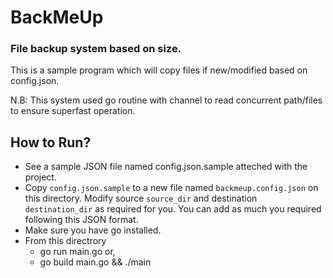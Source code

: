 # BackMeUp
### File backup system based on size.
This is a sample program which will copy files if new/modified based on config.json.

N.B: This system used go routine with channel to read concurrent path/files to ensure superfast operation.

## How to Run? 
- See a sample JSON file named config.json.sample atteched with the project.
- Copy `config.json.sample` to a new file named `backmeup.config.json` on this directory. Modify source `source_dir` and destination `destination_dir` as required for you. You can add as much you required following this JSON format.
- Make sure you have go installed.
- From this directrory 
  - go run main.go or, 
  - go build main.go && ./main
